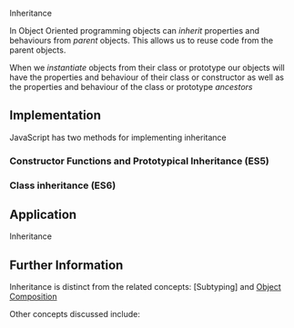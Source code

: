 Inheritance 

In Object Oriented programming objects can *inherit* properties and behaviours from *parent* objects. This allows us to reuse code from the parent objects. 

When we *instantiate* objects from their class or prototype our objects will have the properties and behaviour of their class or constructor as well as the properties and behaviour of the class or prototype *ancestors* 

## Implementation

JavaScript has two methods for implementing inheritance


### Constructor Functions and Prototypical Inheritance (ES5)

### Class inheritance (ES6)

## Application

Inheritance 



## Further Information

Inheritance is distinct from the related concepts: [Subtyping] and [Object Composition](/object-composition.md)

Other concepts discussed include:


